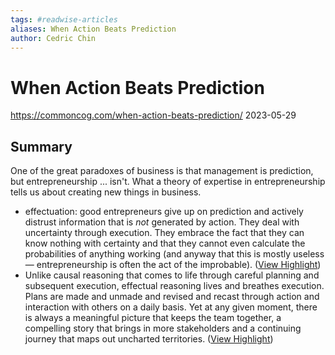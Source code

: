 ```yaml
---
tags: #readwise-articles
aliases: When Action Beats Prediction
author: Cedric Chin
---
```

# When Action Beats Prediction

https://commoncog.com/when-action-beats-prediction/
2023-05-29
## Summary
One of the great paradoxes of business is that management is prediction, but entrepreneurship ... isn't. What a theory of expertise in entrepreneurship tells us about creating new things in business.

- effectuation: good entrepreneurs give up on prediction and actively distrust information that is *not* generated by action. They deal with uncertainty through execution. They embrace the fact that they can know nothing with certainty and that they cannot even calculate the probabilities of anything working (and anyway that this is mostly useless — entrepreneurship is often the act of the improbable). ([View Highlight](https://read.readwise.io/read/01h4yx9y3kp77dbkfqczbzadza))
- Unlike causal reasoning that comes to life through careful planning and subsequent execution, effectual reasoning lives and breathes execution. Plans are made and unmade and revised and recast through action and interaction with others on a daily basis. Yet at any given moment, there is always a meaningful picture that keeps the team together, a compelling story that brings in more stakeholders and a continuing journey that maps out uncharted territories. ([View Highlight](https://read.readwise.io/read/01h4yxexnk9g2ezx0nhctaegwj))
